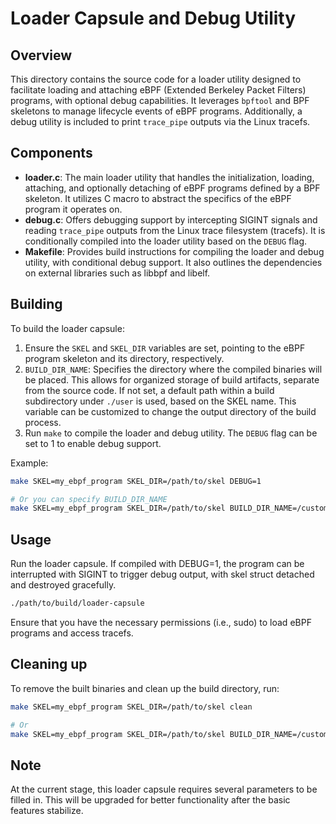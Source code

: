# Loader Capsule and Debug Utility

## Overview

This directory contains the source code for a loader utility designed to facilitate loading and attaching eBPF (Extended Berkeley Packet Filters) programs, with optional debug capabilities. 
It leverages `bpftool` and BPF skeletons to manage lifecycle events of eBPF programs. 
Additionally, a debug utility is included to print `trace_pipe` outputs via the Linux tracefs.

## Components

- **loader.c**: The main loader utility that handles the initialization, loading, attaching, and optionally detaching of eBPF programs defined by a BPF skeleton. It utilizes C macro to abstract the specifics of the eBPF program it operates on.
- **debug.c**: Offers debugging support by intercepting SIGINT signals and reading `trace_pipe` outputs from the Linux trace filesystem (tracefs). It is conditionally compiled into the loader utility based on the `DEBUG` flag.
- **Makefile**: Provides build instructions for compiling the loader and debug utility, with conditional debug support. It also outlines the dependencies on external libraries such as libbpf and libelf.

## Building

To build the loader capsule:

1. Ensure the `SKEL` and `SKEL_DIR` variables are set, pointing to the eBPF program skeleton and its directory, respectively.
2. `BUILD_DIR_NAME`: Specifies the directory where the compiled binaries will be placed. This allows for organized storage of build artifacts, separate from the source code. If not set, a default path within a build subdirectory under `./user` is used, based on the SKEL name. This variable can be customized to change the output directory of the build process.
3. Run `make` to compile the loader and debug utility. The `DEBUG` flag can be set to 1 to enable debug support.

Example:

```bash
make SKEL=my_ebpf_program SKEL_DIR=/path/to/skel DEBUG=1

# Or you can specify BUILD_DIR_NAME
make SKEL=my_ebpf_program SKEL_DIR=/path/to/skel BUILD_DIR_NAME=/custom/build/directory DEBUG=1
```

## Usage

Run the loader capsule. 
If compiled with DEBUG=1, the program can be interrupted with SIGINT to trigger debug output, with skel struct detached and destroyed gracefully.

```bash
./path/to/build/loader-capsule
```

Ensure that you have the necessary permissions (i.e., sudo) to load eBPF programs and access tracefs.

## Cleaning up

To remove the built binaries and clean up the build directory, run:

```bash
make SKEL=my_ebpf_program SKEL_DIR=/path/to/skel clean

# Or
make SKEL=my_ebpf_program SKEL_DIR=/path/to/skel BUILD_DIR_NAME=/custom/build/directory clean
```

## Note

At the current stage, this loader capsule requires several parameters to be filled in.
This will be upgraded for better functionality after the basic features stabilize.